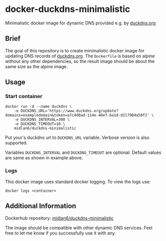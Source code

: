 # docker-duckdns-minimalistic
Minimalistic docker image for dynamic DNS provided e.g. by [duckdns.org][duckdns]

## Brief
The goal of this repository is to create minimalistic docker image for updating DNS records of [duckdns.org][duckdns]. The `Dockerfile` is based on alpine without any other dependencies, so the result image should be about the same size as the alpine image.

## Usage

### Start container

    docker run -d --name duckdns \
		-e DUCKDNS_URL='https://www.duckdns.org/update?domains=exampledomain&token=a7c4d0ad-114e-40ef-ba1d-d217904a50f2' \
		-e DUCKDNS_INTERVAL=300 \
		-e DUCKDNS_TIMEOUT=10 \
		midlan6/duckdns-minimalistic
Put your's duckdns url to `DUCKDNS_URL` variable. Verbose version is also supported.

Variables `DUCKDNS_INTERVAL` and `DUCKDNS_TIMEOUT` are optional. Default values are same as shown in example above.

### Logs
This docker image uses standard docker logging. To view the logs use:

	docker logs <container>

## Additional Information
Dockerhub repository: [midlan6/duckdns-minimalistic](https://hub.docker.com/r/midlan6/duckdns-minimalistic/)

The image should be compatible with other dynamic DNS services. Feel free to let me know if you successfully use it with any.

[duckdns]: https://www.duckdns.org/
